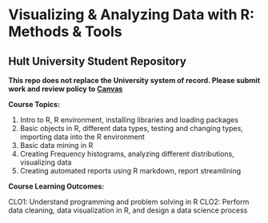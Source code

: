 # Visualizing & Analyzing Data with R: Methods & Tools
## Hult University Student Repository

**This repo does not replace the University system of record. Please submit work and review policy to [Canvas](https://mycourses.hult.edu/courses/3389826)**

**Course Topics:** 

1. Intro to R, R environment, installing libraries and loading packages
2. Basic objects in R, different data types, testing and changing types, importing data into the R environment
3. Basic data mining in R
4. Creating Frequency histograms, analyzing different distributions, visualizing data
5. Creating automated reports using R markdown, report streamlining 

**Course Learning Outcomes:**

CLO1: Understand programming and problem solving in R 
CLO2: Perform data cleaning, data visualization in R, and design a data science process

